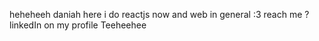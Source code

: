heheheeh daniah here
i do reactjs now and web in general :3
reach me ? linkedIn on my profile Teeheehee

<!---
DaniahAbukabeer/DaniahAbukabeer is a ✨ special ✨ repository because its `README.md` (this file) appears on your GitHub profile.
You can click the Preview link to take a look at your changes.
--->
